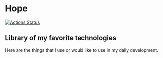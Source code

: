 # Hope
[![Actions Status](https://github.com/glensand/hope/workflows/Build%20and%20Test/badge.svg)](https://github.com/glensand/hope/actions)
## Library of my favorite technologies

Here are the things that I use or would like to use in my daily development.
